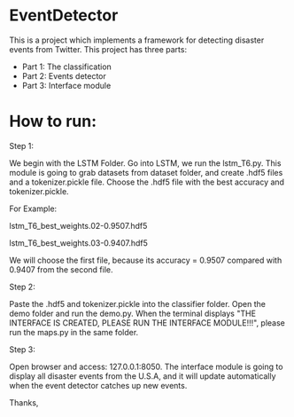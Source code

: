 # EventDetector
This is a project which implements a framework for detecting disaster events from Twitter.
This project has three parts:
- Part 1: The classification
- Part 2: Events detector
- Part 3: Interface module

# How to run:
Step 1:

We begin with the LSTM Folder. Go into LSTM, we run the lstm_T6.py. This module is going to grab datasets from dataset folder,  and create .hdf5 files and a tokenizer.pickle file. Choose the .hdf5 file with the best accuracy and tokenizer.pickle.

For Example: 

  lstm_T6_best_weights.02-0.9507.hdf5
  
  lstm_T6_best_weights.03-0.9407.hdf5
  
We will choose the first file, because its accuracy = 0.9507 compared with 0.9407 from the second file.

Step 2:

Paste the .hdf5 and tokenizer.pickle into the classifier folder.
Open the demo folder and run the demo.py. When the terminal displays "THE INTERFACE IS CREATED, PLEASE RUN THE INTERFACE MODULE!!!",  please run the maps.py in the same folder.

Step 3: 

Open browser and access: 127.0.0.1:8050.
The interface module is going to display all disaster events from the U.S.A, and it will update automatically when the event detector catches up new events.

Thanks,
